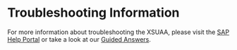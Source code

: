 # Troubleshooting Information
For more information about troubleshooting the XSUAA, please visit the [SAP Help Portal](https://help.sap.com/viewer/65de2977205c403bbc107264b8eccf4b/Cloud/en-US/1b3e89e915b349c1aa3896ac8c6becd6.html) or take a look at our [Guided Answers](https://ga.support.sap.com/dtp/viewer/index.html#/tree/2212/actions/28290).

